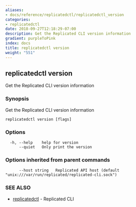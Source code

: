 ```yaml
---
aliases:
- docs/reference/replicatedctl/replicatedctl_version
categories:
- replicatedctl
date: 2018-09-27T12:18:29-07:00
description: Get the Replicated CLI version information
gradient: purpleToPink
index: docs
title: replicatedctl version
weight: "551"
---
```


## replicatedctl version

Get the Replicated CLI version information

### Synopsis

Get the Replicated CLI version information

```
replicatedctl version [flags]
```

### Options

```
  -h, --help    help for version
      --quiet   Only print the version
```

### Options inherited from parent commands

```
      --host string   Replicated API host (default "unix:///var/run/replicated/replicated-cli.sock")
```

### SEE ALSO

* [replicatedctl](/api/replicatedctl/)	 - Replicated CLI

